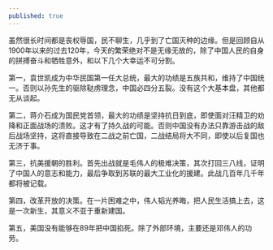 ```yaml
---
published: true
---
```

虽然很长时间都是丧权辱国，民不聊生，几乎到了亡国灭种的边缘。但是回顾自从1900年以来的过去120年，今天的繁荣绝对不是无缘无故的，除了中国人民的自身的拼搏奋斗和牺牲意外，和以下几个大幸运不可分割。

第一，袁世凯成为中华民国第一任大总统，最大的功绩是五族共和，维持了中国统一。否则以孙先生的驱除鞑虏理念，中国必四分五裂。没有这个大基本盘，其他都无从谈起。

第二，蒋介石成为国民党首领，最大的功绩是坚持抗日到底，即使面对汪精卫的劝降和正面战场的溃败。这才有了持久战的可能。否则中国没有办法只靠游击战的敌后战场坚持，这将直接导致在二战之前亡国，二战结局将大不同，即使以后复国也无济于事。

第三，抗美援朝的胜利。首先出战就是毛伟人的极难决策，其次打回三八线，证明了中国人的意志和能力，最后争取到苏联的最大工业化的援建。此战几百年几千年都将被记载。

第四，改革开放的决策。在一片困难之中，伟人韬光养晦，把人民生活搞上去，这是一次新生，其意义不亚于重新建国。

第五，美国没有能够在89年把中国掐死。除了外部环境，主要还是邓伟人的功劳。
